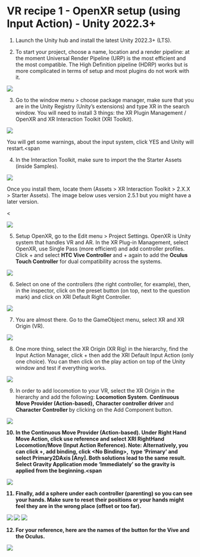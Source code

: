 # VR recipe 1 - OpenXR setup (using Input Action) - Unity 2022.3+

1. Launch the Unity hub and install the latest Unity 2022.3+ (LTS).</p>

2. To start your project, choose a name, location and a render pipeline: at the moment Universal Render Pipeline (URP) is the most efficient and the most compatible. The High Definition pipeline (HDRP) works but is more complicated in terms of setup and most plugins do not work with it.</p>

<p align="left"><img src="images/recipe101.png"/></p>

3. Go to the window menu &gt; choose package manager, make sure that you are in the Unity Registry (Unity’s extensions) and type XR in the search window. You will need to install 3 things: the XR Plugin Management / OpenXR and XR Interaction Toolkit (XRI Toolkit).<span class="Apple-converted-space"> </span></p>

<p align="left"><img src="images/recipe102.png"/></p>

You will get some warnings, about the input system, click YES and Unity will restart.<span 

4. In the Interaction Toolkit, make sure to import the the Starter Assets (inside Samples).

<p align="left"><img src="images/recipe103.png"/></p>

Once you install them, locate them (Assets &gt; XR Interaction Toolkit &gt; 2.X.X &gt; Starter Assets). The image below uses version 2.5.1 but you might have a later version.</p>

<<p align="left"><img src="images/recipe104.jpg"/></p>

5. Setup OpenXR, go to the Edit menu &gt; Project Settings. OpenXR is Unity system that handles VR and AR. In the XR Plug-in Management, select OpenXR, use Single Pass (more efficient) and add controller profiles. Click + and select <b>HTC Vive Controller</b> and + again to add the <b>Oculus Touch Controller</b> for dual compatibility across the systems.<span class="Apple-converted-space"> </span></p>

<p align="left"><img src="images/recipe105.png"/></p>

6. Select on one of the controllers (the right controller, for example), then, in the inspector, click on the preset button (on top, next to the question mark) and click on XRI Default Right Controller.</p>

<p align="left"><img src="images/recipe106.jpg"/></p>

7. You are almost there. Go to the GameObject menu, select XR and XR Origin (VR).<span class="Apple-converted-space"> </span></p>

<p align="left"><img src="images/recipe107.jpg"/></p>

8. One more thing, select the XR Origin (XR Rig) in the hierarchy, find the Input Action Manager, click + then add the XRI Default Input Action (only one choice). You can then click on the play action on top of the Unity window and test if everything works.<br>

<p align="left"><img src="images/recipe108.jpg"/></p>

9. In order to add locomotion to your VR, select the XR Origin in the hierarchy and add the following: </span><b>Locomotion System</b><span class="s3">. </span><b>Continuous Move Provider (Action-based)</b><span class="s3"><b>,</b> </span><b>Character controller driver </b>and<b> Character Controller </b>by clicking on the Add Component button. <b><br>
	
<p align="left"><img src="images/recipe109.jpg"/></p>

10. In the </span><b>Continuous Move Provider (Action-based). </b>Under Right Hand Move Action, click use reference and select XRI RightHand Locomotion/Move (Input Action Reference). Note: Alternatively, you can click +, add binding, click &lt;No Binding&gt;,  </span>type ‘Primary’ and select Primary2DAxis [Any]. Both solutions lead to the same result. Select Gravity Application mode ‘Immediately’ so the gravity is applied from the beginning.<span 

<p align="left"><img src="images/recipe110.png"/></p>

11. Finally, add a sphere under each controller (parenting) so you can see your hands. Make sure to reset their positions or your hands might feel they are in the wrong place (offset or too far).

<p align="left"><img src="images/recipe111.png"/>
<img src="images/recipe112.jpg"/>
<img src="images/recipe113.jpg"/></p>

12. For your reference, here are the names of the button for the Vive and the Oculus.</p>

<p align="left"><img src="images/recipe115.png"/></p>
